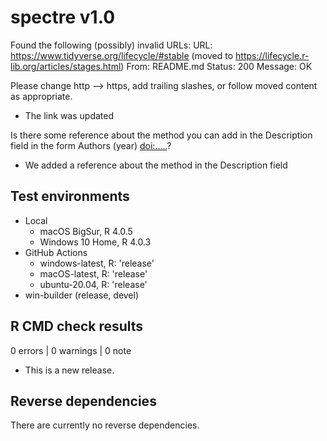 # spectre v1.0

Found the following (possibly) invalid URLs: URL: https://www.tidyverse.org/lifecycle/#stable (moved to https://lifecycle.r-lib.org/articles/stages.html)
From: README.md
Status: 200
Message: OK

Please change http --> https, add trailing slashes, or follow moved content as appropriate.

* The link was updated

Is there some reference about the method you can add in the Description field in the form Authors (year) <doi:.....>?

* We added a reference about the method in the Description field

## Test environments
* Local
  * macOS BigSur, R 4.0.5
  * Windows 10 Home, R 4.0.3
* GitHub Actions 
  * windows-latest, R: 'release'
  * macOS-latest, R: 'release'
  * ubuntu-20.04, R: 'release'
* win-builder (release, devel)

## R CMD check results

0 errors | 0 warnings | 0 note

* This is a new release.

## Reverse dependencies
There are currently no reverse dependencies.
